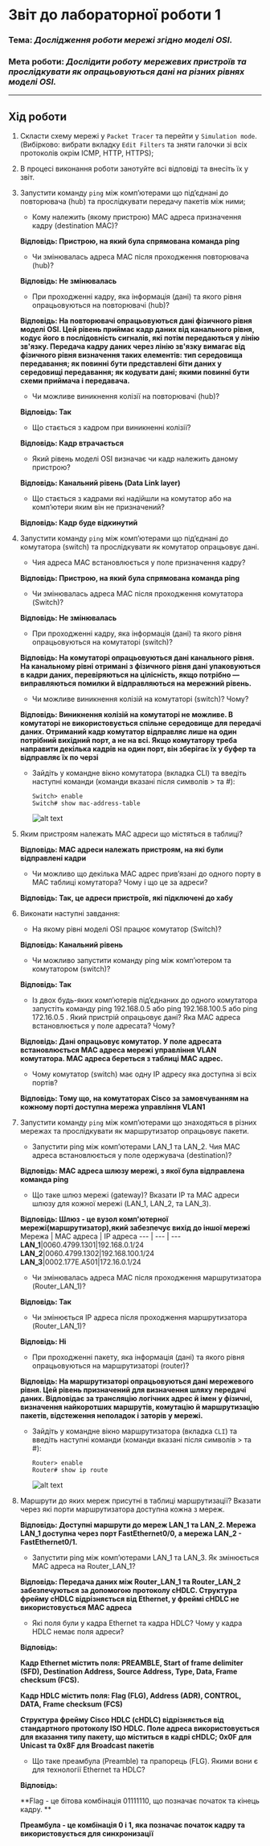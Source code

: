 # Звіт до лабораторної роботи 1
### Тема: _Дослідження роботи мережі згідно моделі OSI._
### Мета роботи: _Дослідити роботу мережевих пристроїв та прослідкувати як опрацьовуються дані на різних рівнях моделі OSI._
---
## Хід роботи
1. Скласти схему мережі у `Packet Tracer` та перейти у `Simulation mode`. (Вибірково: вибрати вкладку `Edit Filters` та зняти галочки зі всіх протоколів окрім ICMP, HTTP, HTTPS);
1. В процесі виконання роботи занотуйте всі відповіді та внесіть їх у звіт.
1. Запустити команду `ping` між комп’ютерами що під’єднані до повторювача (hub) та прослідкувати передачу пакетів між ними;
    - Кому належить (якому пристрою) MAC адреса призначення кадру (destination МАС)?
    
    **Відповідь: Пристрою, на який була спрямована команда ping**
    
    - Чи змінювалась адреса MAC після проходження повторювача (hub)?
    
    **Відповідь: Не змінювалась**
    
    - При проходженні кадру, яка інформація (дані) та якого рівня опрацьовуються на повторювачі (hub)?
    
    **Відповідь: На повторювачі опрацьовуються дані фізичного рівня моделі OSI. Цей рівень приймає кадр даних від канального рівня, кодує його в послідовність сигналів, які потім передаються у лінію зв'язку. Передача кадру даних через лінію зв'язку вимагає від фізичного рівня визначення таких елементів: тип середовища передавання; як повинні бути представлені біти даних у середовищі передавання; як кодувати дані; якими повинні бути схеми приймача і передавача.**
    
    - Чи можливе виникнення колізії на повторювачі (hub)?
    
    **Відповідь: Так**
    
    - Що стається з кадром при виникненні колізії?
    
    **Відповідь: Кадр втрачається**
    
    - Який рівень моделі OSI визначає чи кадр належить даному пристрою?
    
    **Відповідь: Канальний рівень (Data Link layer)**
    
    - Що стається з кадрами які надійшли на комутатор або на комп’ютери яким він не призначений?
   
    **Відповідь: Кадр буде відкинутий**
    
1. Запустити команду `ping` між комп’ютерами що під’єднані до комутатора (switch) та прослідкувати як комутатор опрацьовує дані.
    - Чия адреса MAC встановлюється у поле призначення кадру?
    
    **Відповідь: Пристрою, на який була спрямована команда ping**
    
    - Чи змінювалась адреса MAC після проходження комутатора (Switch)?
    
    **Відповідь: Не змінювалась**
    
    - При проходженні кадру, яка інформація (дані) та якого рівня опрацьовуються на комутаторі (switch)?
    
    **Відповідь: На комутаторі опрацьовуються дані канального рівня. На канальному рівні отримані з фізичного рівня дані упаковуються в кадри даних, перевіряються на цілісність, якщо потрібно — виправляються помилки й відправляються на мережний рівень.**
    
    - Чи можливе виникнення колізій на комутаторі (switch)? Чому?
    
    **Відповідь: Виникнення колізій на комутаторі не можливе. В комутаторі не використовується спільне середовище для передачі даних. Отриманий кадр комутатор відправляє лише на один потрібний вихідний порт, а не на всі. Якщо комутатору треба направити декілька кадрів на один порт, він зберігає їх у буфер та відправляє їх по черзі**
    
    - Зайдіть у командне вікно комутатора (вкладка CLI) та введіть наступні команди (команди вказані після символів > та #):
        ```shell script
        Switch> enable
        Switch# show mac-address-table
        ```
        ![alt text](https://github.com/Yurii-2001/Yurii---Lab---TOTK---2021-/blob/main/Lab-1/l1.png)
        
1. Яким пристроям належать МАС адреси що містяться в таблиці?

    **Відповідь: МАС адреси належать пристроям, на які були відправлені кадри**
    
    - Чи можливо що декілька МАС адрес прив’язані до одного порту в МАС таблиці комутатора? Чому і що це за адреси?
    
    **Відповідь: Так, це адреси пристроїв, які підключені до хабу**
    
1. Виконати наступні завдання:
    - На якому рівні моделі OSI працює комутатор (Switch)?
    
    **Відповідь: Канальний рівень**
    
    - Чи можливо запустити команду ping між комп’ютером та комутатором (switch)?
    
    **Відповідь: Так**
    
    - Із двох будь-яких комп’ютерів під’єднаних до одного комутатора запустіть команду ping 192.168.0.5 або ping 192.168.100.5 або ping 172.16.0.5 . Який пристрій опрацьовує дані? Яка МАС адреса встановлюється у поле адресата? Чому?
    
    **Відповідь: Дані опрацьовує комутатор. У поле адресата встановлюється MAC адреса мережі управління VLAN комутатора. МАС адреса береться з таблиці МАС адрес.**
    
    - Чому комутатор (switch) має одну ІР адресу яка доступна зі всіх портів?
    
    **Відповідь: Тому що, на комутаторах Cisco за замовчуванням на кожному порті доступна мережа управління VLAN1**
    
1. Запустити команду `ping` між комп’ютерами що знаходяться в різних мережах та прослідкувати як маршрутизатор опрацьовує пакети.
    - Запустити ping між комп’ютерами LAN_1 та LAN_2. Чия МАС адреса встановлюється у поле одержувача (destination)?
    
    **Відповідь: МАС адреса шлюзу мережі, з якої була відправлена команда ping**
    
    - Що таке шлюз мережі (gateway)? Вказати IP та МАС адреси шлюзу для кожної мережі (LAN_1, LAN_2, та LAN_3).
    
    **Відповідь: Шлюз - це вузол комп'ютерної мережі(маршрутизатор),який забезпечує вихід до іншої мережі**
      Мережа | МАС адреса | ІР адреса
      --- | --- | ---
      **LAN_1**|0060.4799.1301|192.168.0.1/24
      **LAN_2**|0060.4799.1302|192.168.100.1/24
      **LAN_3**|0002.177Е.А501|172.16.0.1/24
    
    - Чи змінювалась адреса MAC після проходження маршрутизатора (Router_LAN_1)? 
    
    **Відповідь: Так**
    
    - Чи змінюється ІР адреса після проходження маршрутизатора (Router_LAN_1)?
    
    **Відповідь: Ні**
    
    - При проходженні пакету, яка інформація (дані) та якого рівня опрацьовуються на маршрутизаторі (router)?
    
    **Відповідь: На маршрутизаторі опрацьовуються дані мережевого рівня. Цей рівень призначений для визначення шляху передачі даних. Відповідає за трансляцію логічних адрес й імен у фізичні, визначення найкоротших маршрутів, комутацію й маршрутизацію пакетів, відстеження неполадок і заторів у мережі.**
    
    - Зайдіть у командне вікно маршрутизатора (вкладка `CLI`) та введіть наступні команди (команди вказані після символів > та #):
        ```shell script
        Router> enable
        Router# show ip route
        ```
        ![alt text](https://github.com/Yurii-2001/Yurii---Lab---TOTK---2021-/blob/main/Lab-1/l1.2.png)
        
1. Маршрути до яких мереж присутні в таблиці маршрутизації? Вказати через які порти маршрутизатора доступна кожна з мереж.

    **Відповідь: Доступні маршрути до мереж LAN_1 та LAN_2. Мережа LAN_1 доступна через порт FastEthernet0/0, а мережа LAN_2 - FastEthernet0/1.**
    
    - Запустити ping між комп’ютерами LAN_1 та LAN_3. Як змінюється МАС адреса на Router_LAN_1?
    
    **Відповідь:  Передача даних між Router_LAN_1 та Router_LAN_2 забезпечуються за допомогою протоколу cHDLC. Структура фрейму cHDLC відрізняється від Ethernet, у фреймі cHDLC не використовується MAC адреса**
    
    - Які поля були у кадра Ethernet та кадра HDLC? Чому у кадра HDLC немає поля адреси?
    
    **Відповідь:**
    
    **Кадр Ethernet містить поля: PREAMBLE, Start of frame delimiter (SFD), Destination Address, Source Address, Type, Data, Frame checksum (FCS).**
    
    **Кадр HDLC містить поля: Flag (FLG), Address (ADR), CONTROL, DATA, Frame checksum (FCS)**
    
    **Структура фрейму Cisco HDLC (cHDLC) відрізняється від стандартного протоколу ISO HDLC. Поле адреса використовується для вказання типу пакету, що міститься в кадрі cHDLC; 0x0F для Unicast та 0x8F для Broadcast пакетів**
    
    - Що таке преамбула (Preamble) та прапорець (FLG). Якими вони є для технології Ethernet та HDLC?
    
    **Відповідь:**
    
    **Flag - це бітова комбінація 01111110, що позначає початок та кінець кадру. **
    
    **Преамбула - це комбінація 0 і 1, яка позначає початок кадру та використовується для синхронизації**

